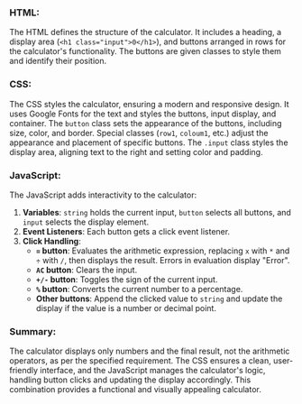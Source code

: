 ### HTML:
The HTML defines the structure of the calculator. It includes a heading, a display area (`<h1 class="input">0</h1>`), and buttons arranged in rows for the calculator's functionality. The buttons are given classes to style them and identify their position.

### CSS:
The CSS styles the calculator, ensuring a modern and responsive design. It uses Google Fonts for the text and styles the buttons, input display, and container. The `button` class sets the appearance of the buttons, including size, color, and border. Special classes (`row1`, `coloum1`, etc.) adjust the appearance and placement of specific buttons. The `.input` class styles the display area, aligning text to the right and setting color and padding.

### JavaScript:
The JavaScript adds interactivity to the calculator:

1. **Variables**: `string` holds the current input, `button` selects all buttons, and `input` selects the display element.
2. **Event Listeners**: Each button gets a click event listener.
3. **Click Handling**:
    - **`=` button**: Evaluates the arithmetic expression, replacing `x` with `*` and `÷` with `/`, then displays the result. Errors in evaluation display "Error".
    - **`AC` button**: Clears the input.
    - **`+/-` button**: Toggles the sign of the current input.
    - **`%` button**: Converts the current number to a percentage.
    - **Other buttons**: Append the clicked value to `string` and update the display if the value is a number or decimal point.

### Summary:
The calculator displays only numbers and the final result, not the arithmetic operators, as per the specified requirement. The CSS ensures a clean, user-friendly interface, and the JavaScript manages the calculator's logic, handling button clicks and updating the display accordingly. This combination provides a functional and visually appealing calculator.
